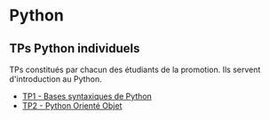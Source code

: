 # Python

## TPs Python individuels

TPs constitués par chacun des étudiants de la promotion. Ils servent d'introduction au Python.

- [TP1 - Bases syntaxiques de Python](python/TP1.ipynb)
- [TP2 - Python Orienté Objet](python/TP2.ipynb)
